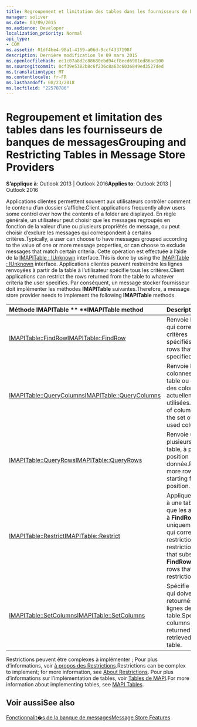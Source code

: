 ```yaml
---
title: Regroupement et limitation des tables dans les fournisseurs de banques de messages
manager: soliver
ms.date: 03/09/2015
ms.audience: Developer
localization_priority: Normal
api_type:
- COM
ms.assetid: 01df4be4-98a1-4159-a06d-9ccf4337198f
description: Dernière modification le 09 mars 2015
ms.openlocfilehash: ec1c07a8d2c88680ebd94cf8ecd6901ed86ad100
ms.sourcegitcommit: 0cf39e5382b8c6f236c8a63c6036849ed3527ded
ms.translationtype: MT
ms.contentlocale: fr-FR
ms.lasthandoff: 08/23/2018
ms.locfileid: "22578786"
---
```

# <a name="grouping-and-restricting-tables-in-message-store-providers"></a><span data-ttu-id="baf23-103">Regroupement et limitation des tables dans les fournisseurs de banques de messages</span><span class="sxs-lookup"><span data-stu-id="baf23-103">Grouping and Restricting Tables in Message Store Providers</span></span>

  
  
<span data-ttu-id="baf23-104">**S’applique à**: Outlook 2013 | Outlook 2016</span><span class="sxs-lookup"><span data-stu-id="baf23-104">**Applies to**: Outlook 2013 | Outlook 2016</span></span> 
  
<span data-ttu-id="baf23-105">Applications clientes permettent souvent aux utilisateurs contrôler comment le contenu d’un dossier s’affiche.</span><span class="sxs-lookup"><span data-stu-id="baf23-105">Client applications frequently allow users some control over how the contents of a folder are displayed.</span></span> <span data-ttu-id="baf23-106">En règle générale, un utilisateur peut choisir que les messages regroupés en fonction de la valeur d’une ou plusieurs propriétés de message, ou peut choisir d’exclure les messages qui correspondent à certains critères.</span><span class="sxs-lookup"><span data-stu-id="baf23-106">Typically, a user can choose to have messages grouped according to the value of one or more message properties, or can choose to exclude messages that match certain criteria.</span></span> <span data-ttu-id="baf23-107">Cette opération est effectuée à l’aide de la [IMAPITable : IUnknown](imapitableiunknown.md) interface.</span><span class="sxs-lookup"><span data-stu-id="baf23-107">This is done by using the [IMAPITable : IUnknown](imapitableiunknown.md) interface.</span></span> <span data-ttu-id="baf23-108">Applications clientes peuvent restreindre les lignes renvoyées à partir de la table à l’utilisateur spécifie tous les critères.</span><span class="sxs-lookup"><span data-stu-id="baf23-108">Client applications can restrict the rows returned from the table to whatever criteria the user specifies.</span></span> <span data-ttu-id="baf23-109">Par conséquent, un message stocker fournisseur doit implémenter les méthodes **IMAPITable** suivantes.</span><span class="sxs-lookup"><span data-stu-id="baf23-109">Therefore, a message store provider needs to implement the following **IMAPITable** methods.</span></span> 
  
|<span data-ttu-id="baf23-110">Méthode IMAPITable ** **</span><span class="sxs-lookup"><span data-stu-id="baf23-110">****IMAPITable** method**</span></span>|<span data-ttu-id="baf23-111">**Description**</span><span class="sxs-lookup"><span data-stu-id="baf23-111">**Description**</span></span>|
|:-----|:-----|
|[<span data-ttu-id="baf23-112">IMAPITable::FindRow</span><span class="sxs-lookup"><span data-stu-id="baf23-112">IMAPITable::FindRow</span></span>](imapitable-findrow.md) <br/> |<span data-ttu-id="baf23-113">Renvoie la table lignes qui correspondent aux critères spécifiés.</span><span class="sxs-lookup"><span data-stu-id="baf23-113">Returns table rows that match the specified criteria.</span></span>  <br/> |
|[<span data-ttu-id="baf23-114">IMAPITable::QueryColumns</span><span class="sxs-lookup"><span data-stu-id="baf23-114">IMAPITable::QueryColumns</span></span>](imapitable-querycolumns.md) <br/> |<span data-ttu-id="baf23-115">Renvoie l’ensemble de colonnes dans une table ou de l’ensemble des colonnes actuellement utilisées.</span><span class="sxs-lookup"><span data-stu-id="baf23-115">Returns the set of columns in a table or the set of currently used columns.</span></span>  <br/> |
|[<span data-ttu-id="baf23-116">IMAPITable::QueryRows</span><span class="sxs-lookup"><span data-stu-id="baf23-116">IMAPITable::QueryRows</span></span>](imapitable-queryrows.md) <br/> |<span data-ttu-id="baf23-117">Renvoie une ou plusieurs lignes d’une table, à partir d’une position donnée.</span><span class="sxs-lookup"><span data-stu-id="baf23-117">Returns one or more rows from a table, starting from a given position.</span></span>  <br/> |
|[<span data-ttu-id="baf23-118">IMAPITable::Restrict</span><span class="sxs-lookup"><span data-stu-id="baf23-118">IMAPITable::Restrict</span></span>](imapitable-restrict.md) <br/> |<span data-ttu-id="baf23-119">Applique une restriction à une table de sorte que les appels suivants à **FindRow** retournent uniquement les lignes qui correspondent à la restriction.</span><span class="sxs-lookup"><span data-stu-id="baf23-119">Applies a restriction to a table so that subsequent calls to **FindRow** return only rows that match the restriction.</span></span>  <br/> |
|[<span data-ttu-id="baf23-120">IMAPITable::SetColumns</span><span class="sxs-lookup"><span data-stu-id="baf23-120">IMAPITable::SetColumns</span></span>](imapitable-setcolumns.md) <br/> |<span data-ttu-id="baf23-121">Spécifie les colonnes qui doivent être retournés lorsque des lignes de la table.</span><span class="sxs-lookup"><span data-stu-id="baf23-121">Specifies which columns should be returned when rows are retrieved from the table.</span></span>  <br/> |
   
<span data-ttu-id="baf23-122">Restrictions peuvent être complexes à implémenter ; Pour plus d’informations, voir [à propos des Restrictions](about-restrictions.md).</span><span class="sxs-lookup"><span data-stu-id="baf23-122">Restrictions can be complex to implement; for more information, see [About Restrictions](about-restrictions.md).</span></span> <span data-ttu-id="baf23-123">Pour plus d’informations sur l’implémentation de tables, voir [Tables de MAPI](mapi-tables.md).</span><span class="sxs-lookup"><span data-stu-id="baf23-123">For more information about implementing tables, see [MAPI Tables](mapi-tables.md).</span></span>
  
## <a name="see-also"></a><span data-ttu-id="baf23-124">Voir aussi</span><span class="sxs-lookup"><span data-stu-id="baf23-124">See also</span></span>



[<span data-ttu-id="baf23-125">Fonctionnalit�s de la banque de messages</span><span class="sxs-lookup"><span data-stu-id="baf23-125">Message Store Features</span></span>](message-store-features.md)

